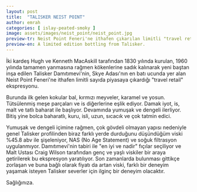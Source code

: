 ```yaml
---
layout: post
title:  "TALISKER NEIST POINT"
author: emrah
categories: [ islay-peated-smoky ]
image: assets/images/neist_point/neist_point.jpg
preview-tr: Neist Point Feneri'ne ithafen çıkarılan limitli "travel retail" ekspresyonu.
preview-en: A limited edition bottling from Talisker.
---
```

İki kardeş Hugh ve Kenneth MacAskill tarafından 1830 yılında kurulan, 1960 yılında tamamen yanmasına rağmen kökenlerine sadık kalınarak yeni baştan inşa edilen Talisker Damıtımevi'nin, Skye Adası'nın en batı ucunda yer alan Neist Point Feneri'ne ithafen limitli sayıda piyasaya çıkardığı "travel retail" ekspresyonu.

Burunda ilk gelen kokular bal, kırmızı meyveler, karamel ve yosun. Tütsülenmiş meşe parçaları ve is diğerlerine eşlik ediyor. 
Damak iyot, is, malt ve tatlı baharat ile başlıyor. Devamında yumuşak ve dengeli ilerliyor.
Bitiş yine bolca baharatlı, kuru, isli, uzun, sıcacık ve çok tatmin edici.

Yumuşak ve dengeli içimine rağmen, çok gövdeli olmayan yapısı nedeniyle genel Talisker profilinden biraz farklı yerde durduğunu düşündüğüm viski %45.8 abv ile şişeleniyor, NAS (No Age Statement) ve soğuk filtrasyon uygulanmıyor. 
Damıtımevi'nin tabiri ile "en iyi ve nadir" fıçılar seçiliyor ve Malt Ustası Craig Wilson tarafından genç ve yaşlı viskiler bir araya getirilerek bu ekspresyon yaratılıyor. 
Son zamanlarda bulunması gittikçe zorlaşan ve buna bağlı olarak fiyatı da artan viski, farklı bir deneyim yaşamak isteyen Talisker severler için ilginç bir deneyim olacaktır. 

Sağlığınıza.

